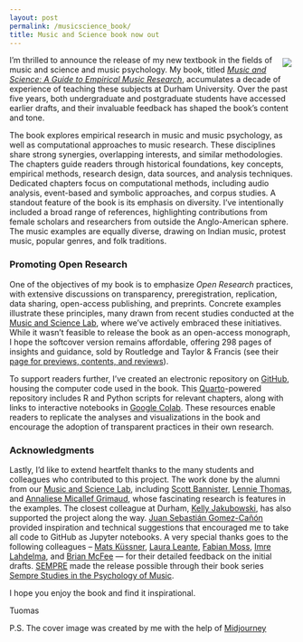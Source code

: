 ```yaml
---
layout: post
permalink: /musicscience_book/
title: Music and Science book now out 
---
```


<style>
 .wrap {
   float: right; 
   margin: 5px;
  }
</style>


<div class="wrap">
    <img src="https://tuomaseerola.github.io/emr/images/music_and_science_cover_sm.png"/>
</div>


I’m thrilled to announce the release of my new textbook in the fields of music and science and music psychology. My book, titled [_Music and Science: A Guide to Empirical Music Research_](https://doi.org/10.4324/9781003293804), accumulates a decade of experience of teaching these subjects at Durham University. Over the past five years, both undergraduate and postgraduate students have accessed earlier drafts, and their invaluable feedback has shaped the book’s content and tone.

The book explores empirical research in music and music psychology, as well as computational approaches to music research. These disciplines share strong synergies, overlapping interests, and similar methodologies. The chapters guide readers through historical foundations, key concepts, empirical methods, research design, data sources, and analysis techniques. Dedicated chapters focus on computational methods, including audio analysis, event-based and symbolic approaches, and corpus studies. A standout feature of the book is its emphasis on diversity. I’ve intentionally included a broad range of references, highlighting contributions from female scholars and researchers from outside the Anglo-American sphere. The music examples are equally diverse, drawing on Indian music, protest music, popular genres, and folk traditions.

### Promoting Open Research

One of the objectives of my book is to emphasize _Open Research_ practices, with extensive discussions on transparency, preregistration, replication, data sharing, open-access publishing, and preprints. Concrete examples illustrate these principles, many drawn from recent studies conducted at the [Music and Science Lab](https://musicscience.net), where we’ve actively embraced these initiatives. While it wasn’t feasible to release the book as an open-access monograph, I hope the softcover version remains affordable, offering 298 pages of insights and guidance, sold by Routledge and Taylor & Francis (see their [page for previews, contents, and reviews](https://www.taylorfrancis.com/books/mono/10.4324/9781003293804/music-science-tuomas-eerola)).

To support readers further, I’ve created an electronic repository on [GitHub](https://tuomaseerola.github.io/emr/), housing the computer code used in the book. This [Quarto](https://quarto.org/)-powered repository includes R and Python scripts for relevant chapters, along with links to interactive notebooks in [Google Colab](https://colab.research.google.com). These resources enable readers to replicate the analyses and visualizations in the book and encourage the adoption of transparent practices in their own research. 

### Acknowledgments

Lastly, I’d like to extend heartfelt thanks to the many students and colleagues who contributed to this project. The work done by the alumni from our [Music and Science Lab](https://musicscience.net), including [Scott Bannister](https://ahc.leeds.ac.uk/music/staff/3358/dr-scott-bannister), [Lennie Thomas](https://www.aubg.edu/professors/lennie-thomas/), and [Annaliese Micallef Grimaud](https://www.linkedin.com/in/annaliesemg/), whose fascinating research is features in the examples. The closest colleague at Durham, [Kelly Jakubowski](https://www.durham.ac.uk/staff/kelly-jakubowski/), has also supported the project along the way. [Juan Sebastián Gomez-Cañón](https://juansgomez87.github.io)  provided inspiration and technical suggestions that encouraged me to take all code to GitHub as Jupyter notebooks. A very special thanks goes to the following colleagues – [Mats Küssner](https://www.musikundmedien.hu-berlin.de/de/musikwissenschaft/trans/mitarbeiter_soz/Dr.%20Mats%20Kuessner), [Laura Leante](https://www.durham.ac.uk/staff/laura-leante/), [Fabian Moss](https://fabian-moss.de), [Imre Lahdelma](https://www.durham.ac.uk/staff/imre-d-lahdelma/), and [Brian McFee](https://brianmcfee.net) — for their detailed feedback on the initial drafts. [SEMPRE](https://www.sempre.org.uk/) made the release possible through their book series [Sempre Studies in the Psychology of Music](https://www.sempre.org.uk/about/5-routledge-sempre-book-series).

I hope you enjoy the book and find it inspirational.

Tuomas

P.S. The cover image was created by me with the help of [Midjourney](https://www.midjourney.com/home)